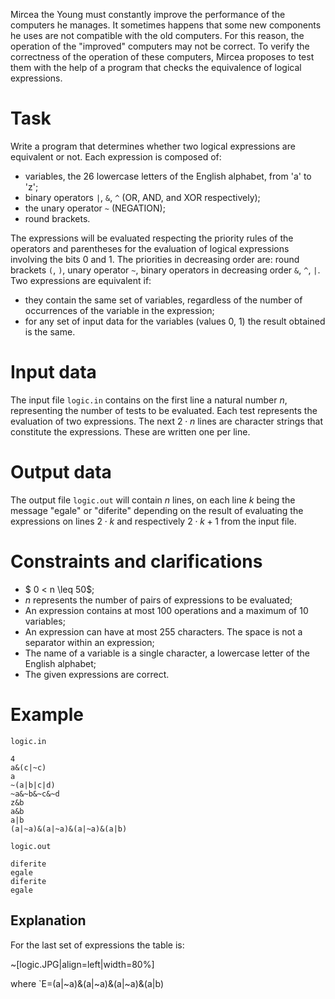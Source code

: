 Mircea the Young must constantly improve the performance of the computers he manages. It sometimes happens that some new components he uses are not compatible with the old computers. For this reason, the operation of the "improved" computers may not be correct. To verify the correctness of the operation of these computers, Mircea proposes to test them with the help of a program that checks the equivalence of logical expressions.

# Task
Write a program that determines whether two logical expressions are equivalent or not. Each expression is composed of:
* variables, the $26$ lowercase letters of the English alphabet, from 'a' to 'z';
* binary operators `|`, `&`, `^` (OR, AND, and XOR respectively);
* the unary operator `~` (NEGATION);
* round brackets.

The expressions will be evaluated respecting the priority rules of the operators and parentheses for the evaluation of logical expressions involving the bits $0$ and $1$. The priorities in decreasing order are: round brackets `(`, `)`, unary operator `~`, binary operators in decreasing order `&`, `^`, `|`.
Two expressions are equivalent if:
* they contain the same set of variables, regardless of the number of occurrences of the variable in the expression;
* for any set of input data for the variables (values $0$, $1$) the result obtained is the same.

# Input data

The input file `logic.in` contains on the first line a natural number $n$, representing the number of tests to be evaluated. Each test represents the evaluation of two expressions. The next $2 \cdot n$ lines are character strings that constitute the expressions. These are written one per line.

# Output data

The output file `logic.out` will contain $n$ lines, on each line $k$ being the message "egale" or "diferite" depending on the result of evaluating the expressions on lines $2 \cdot k$ and respectively $2 \cdot k + 1$ from the input file.

# Constraints and clarifications

* $ 0 < n \leq 50$;
* $n$ represents the number of pairs of expressions to be evaluated;
* An expression contains at most $100$ operations and a maximum of $10$ variables;
* An expression can have at most $255$ characters. The space is not a separator within an expression;
* The name of a variable is a single character, a lowercase letter of the English alphabet;
* The given expressions are correct.

# Example

`logic.in`
```
4
a&(c|~c)
a
~(a|b|c|d)
~a&~b&~c&~d
z&b
a&b
a|b
(a|~a)&(a|~a)&(a|~a)&(a|b)
```

`logic.out`
```
diferite
egale
diferite
egale
```

## Explanation

For the last set of expressions the table is:

~[logic.JPG|align=left|width=80%]

where `E=(a|~a)&(a|~a)&(a|~a)&(a|b)